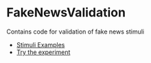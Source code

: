 # FakeNewsValidation

Contains code for validation of fake news stimuli

- [Stimuli Examples](https://realitybending.github.io/FakeNewsValidation/stimuli/)
- [Try the experiment](https://realitybending.github.io/FakeNewsValidation/experiment/?exp=readme)